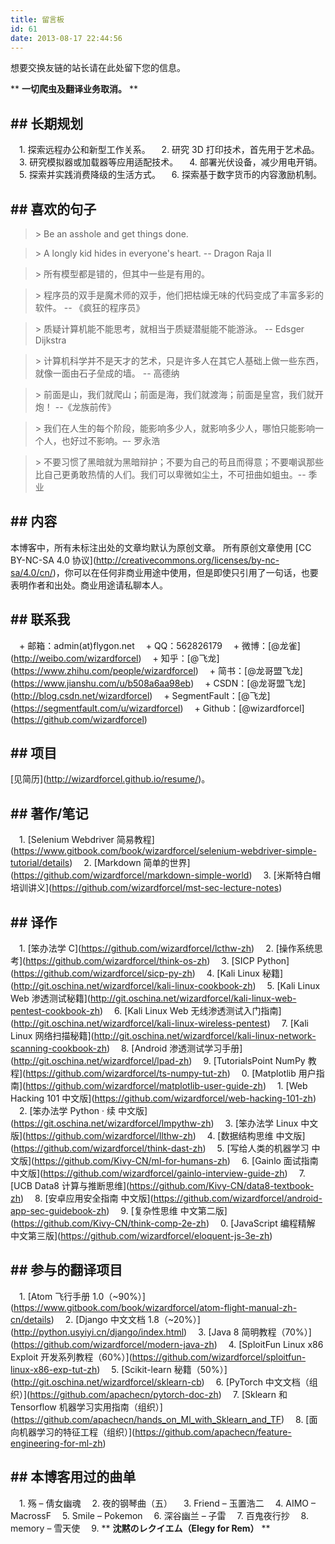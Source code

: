 ```yaml
---
title: 留言板
id: 61
date: 2013-08-17 22:44:56
---
```


想要交换友链的站长请在此处留下您的信息。

\*\* **一切爬虫及翻译业务取消。** \*\*

## \#\# 长期规划

　1\.  探索远程办公和新型工作关系。
　2\.  研究 3D 打印技术，首先用于艺术品。
　3\.  研究模拟器或加载器等应用适配技术。
　4\.  部署光伏设备，减少用电开销。
　5\.  探索并实践消费降级的生活方式。
　6\.  探索基于数字货币的内容激励机制。

## \#\# 喜欢的句子

> \> Be an asshole and get things done.

> \> A longly kid hides in everyone's heart. -- Dragon Raja II

> \> 所有模型都是错的，但其中一些是有用的。

> \> 程序员的双手是魔术师的双手，他们把枯燥无味的代码变成了丰富多彩的软件。 -- 《疯狂的程序员》

> \> 质疑计算机能不能思考，就相当于质疑潜艇能不能游泳。 -- Edsger Dijkstra

> \> 计算机科学并不是天才的艺术，只是许多人在其它人基础上做一些东西，就像一面由石子垒成的墙。 -- 高德纳

> \> 前面是山，我们就爬山；前面是海，我们就渡海；前面是皇宫，我们就开炮！ --《龙族前传》

> \> 我们在人生的每个阶段，能影响多少人，就影响多少人，哪怕只能影响一个人，也好过不影响。–- 罗永浩

> \> 不要习惯了黑暗就为黑暗辩护；不要为自己的苟且而得意；不要嘲讽那些比自己更勇敢热情的人们。我们可以卑微如尘土，不可扭曲如蛆虫。-- 季业

## \#\# 内容

本博客中，所有未标注出处的文章均默认为原创文章。
所有原创文章使用 \[CC BY-NC-SA 4.0 协议\]\(<http://creativecommons.org/licenses/by-nc-sa/4.0/cn/>\)，你可以在任何非商业用途中使用，但是即使只引用了一句话，也要表明作者和出处。商业用途请私聊本人。

## \#\# 联系我

　\+   邮箱：admin(at)flygon.net
　\+   QQ：562826179
　\+   微博：\[@龙雀\]\(<http://weibo.com/wizardforcel>\)
　\+   知乎：\[@飞龙\]\(<https://www.zhihu.com/people/wizardforcel>\)
　\+   简书：\[@龙哥盟飞龙\]\(<https://www.jianshu.com/u/b508a6aa98eb>\)
　\+   CSDN：\[@龙哥盟飞龙\]\(<http://blog.csdn.net/wizardforcel>\)
　\+   SegmentFault：\[@飞龙\]\(<https://segmentfault.com/u/wizardforcel>\)
　\+   Github：\[@wizardforcel\]\(<https://github.com/wizardforcel>\)

## \#\# 项目

\[见简历\]\(<http://wizardforcel.github.io/resume/>\)。

## \#\# 著作/笔记

　1\.  \[Selenium Webdriver 简易教程\]\(<https://www.gitbook.com/book/wizardforcel/selenium-webdriver-simple-tutorial/details>\)
　2\.  \[Markdown 简单的世界\]\(<https://github.com/wizardforcel/markdown-simple-world>\)
　3\.  \[米斯特白帽培训讲义\]\(<https://github.com/wizardforcel/mst-sec-lecture-notes>\)

## \#\# 译作

　1\.  \[笨办法学 C\]\(<https://github.com/wizardforcel/lcthw-zh>\)
　2\.  \[操作系统思考\]\(<https://github.com/wizardforcel/think-os-zh>\)
　3\.  \[SICP Python\]\(<https://github.com/wizardforcel/sicp-py-zh>\)
　4\.  \[Kali Linux 秘籍\]\(<http://git.oschina.net/wizardforcel/kali-linux-cookbook-zh>\)
　5\.  \[Kali Linux Web 渗透测试秘籍\]\(<http://git.oschina.net/wizardforcel/kali-linux-web-pentest-cookbook-zh>\)
　6\.  \[Kali Linux Web 无线渗透测试入门指南\]\(<http://git.oschina.net/wizardforcel/kali-linux-wireless-pentest>\)
　7\.  \[Kali Linux 网络扫描秘籍\]\(<http://git.oschina.net/wizardforcel/kali-linux-network-scanning-cookbook-zh>\)
　8\.  \[Android 渗透测试学习手册\]\(<http://git.oschina.net/wizardforcel/lpad-zh>\)
　9\.  \[TutorialsPoint NumPy 教程\]\(<https://github.com/wizardforcel/ts-numpy-tut-zh>\)
　0\.  \[Matplotlib 用户指南\]\(<https://github.com/wizardforcel/matplotlib-user-guide-zh>\)
　1\.  \[Web Hacking 101 中文版\]\(<https://github.com/wizardforcel/web-hacking-101-zh>\)
　2\.  \[笨办法学 Python · 续 中文版\]\(<https://git.oschina.net/wizardforcel/lmpythw-zh>\)
　3\.  \[笨办法学 Linux 中文版\]\(<https://github.com/wizardforcel/llthw-zh>\)
　4\.  \[数据结构思维 中文版\]\(<https://github.com/wizardforcel/think-dast-zh>\)
　5\.  \[写给人类的机器学习 中文版\]\(<https://github.com/Kivy-CN/ml-for-humans-zh>\)
　6\.  \[Gainlo 面试指南 中文版\]\(<https://github.com/wizardforcel/gainlo-interview-guide-zh>\)
　7\.  \[UCB Data8 计算与推断思维\]\(<https://github.com/Kivy-CN/data8-textbook-zh>\)
　8\.  \[安卓应用安全指南 中文版\]\(<https://github.com/wizardforcel/android-app-sec-guidebook-zh>\)
　9\.  \[复杂性思维 中文第二版\]\(<https://github.com/Kivy-CN/think-comp-2e-zh>\)
　0\.  \[JavaScript 编程精解 中文第三版\]\(<https://github.com/wizardforcel/eloquent-js-3e-zh>\)

## \#\# 参与的翻译项目

　1\.  \[Atom 飞行手册 1.0（~90%）\]\(<https://www.gitbook.com/book/wizardforcel/atom-flight-manual-zh-cn/details>\)
　2\.  \[Django 中文文档 1.8（~20%）\]\(<http://python.usyiyi.cn/django/index.html>\)
　3\.  \[Java 8 简明教程（70%）\]\(<https://github.com/wizardforcel/modern-java-zh>\)
　4\.  \[SploitFun Linux x86 Exploit 开发系列教程（60%）\]\(<https://github.com/wizardforcel/sploitfun-linux-x86-exp-tut-zh>\)
　5\.  \[Scikit-learn 秘籍（50%）\]\(<http://git.oschina.net/wizardforcel/sklearn-cb>\)
　6\.  \[PyTorch 中文文档（组织）\]\(<https://github.com/apachecn/pytorch-doc-zh>\)
　7\.  \[Sklearn 和 Tensorflow 机器学习实用指南（组织）\]\(<https://github.com/apachecn/hands_on_Ml_with_Sklearn_and_TF>\)
　8\.  \[面向机器学习的特征工程（组织）\]\(<https://github.com/apachecn/feature-engineering-for-ml-zh>\)

## \#\# 本博客用过的曲单

　1\.  殇 – 倩女幽魂
　2\.  夜的钢琴曲（五）
　3\.  Friend – 玉置浩二
　4\.  AIMO – MacrossF
　5\.  Smile – Pokemon
　6\.  深谷幽兰 – 子雷
　7\.  百鬼夜行抄
　8\.  memory – 雪天使
　9\.  \*\* **沈黙のレクイエム（Elegy for Rem）** \*\*